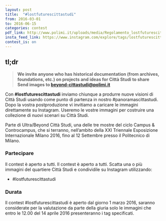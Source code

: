 ```yaml
---
layout: post
title:  "#lostfuturescittastudi"
from: 2016-03-01
to: 2016-06-15
categories: contest
pdf_link: http://www.polimi.it/uploads/media/Regolamento_lostfuturescittastudi.pdf
insta_feed_link: https://www.instagram.com/explore/tags/lostfuturescittastudi
contest_is: on
---
```



tl;dr
---

> **We invite anyone who has historical documentation (from archives, foundations, etc.) on projects and ideas for Città Studi to share**
>**Send images to [beyond-cittastudi@polimi.it](mailto:beyond-cittastudi@polimi.it)**

Con **#lostfuturescittastudi** inviamo chiunque a produrre nuove visioni di Città Studi usando come punto di partenza in nostro #panoramascittastudi. Dopo la vostra postproduzione vi invitiamo a caricare le immagini direttamente su Instagram. Useremo le vostre immagini per costruire una collezione di nuovi scenari su Città Studi.

Parte di Ultra/Beyond Città Studi, una delle tre mostre del ciclo Campus &amp; Controcampus, che si terranno, nell’ambito della XXI Triennale Esposizione Internazionale Milano 2016, fino al 12 Settembre presso il Politecnico di Milano.

### Partecipare

Il contest è aperto a tutti. Il contest è aperto a tutti. Scatta una o più immagini del quartiere Città Studi e condividile su Instagram utilizzando:

- #lostfuturescittastudi


### Durata

Il contest #lostfuturescittastudi è aperto dal giorno 1 marzo 2016, saranno considerate per la valutazione da parte della giuria solo le immagini che entro le 12.00 del 14 aprile 2016 presenteranno i tag specificati.
